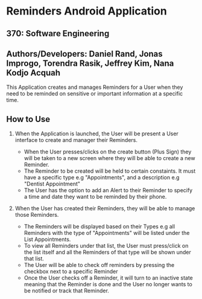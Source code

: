  # Reminders Android Application
## 370: Software Engineering
## Authors/Developers: Daniel Rand, Jonas Improgo, Torendra Rasik, Jeffrey Kim, Nana Kodjo Acquah

This Application creates and manages Reminders for a User when they need to be reminded on sensitive or important information at a specific time.

## How to Use

1. When the Application is launched, the User will be present a User interface to create and manager their Reminders.
    - When the User presses/clicks on the create button (Plus Sign) they will be taken to a new screen where they will be able to create a new Reminder.
    - The Reminder to be created will be held to certain constaints. It must have a specific type e.g "Appointments", and a description e.g "Dentist Appointment"
    - The User has the option to add an Alert to their Reminder to specify a time and date they want to be reminded by their phone.

2. When the User has created their Reminders, they will be able to manage those Reminders.
    - The Reminders will be displayed based on their Types e.g all Reminders with the type of "Appointments" will be listed under the List Appointments.
    - To view all Reminders under that list, the User must press/click on the list itself and all the Reminders of that type will be shown under that list. 
    - The User will be able to check off reminders by pressing the checkbox next to a specific Reminder
    - Once the User checks off a Reminder, it will turn to an inactive state meaning that the Reminder is done and the User no longer wants to be notified or track that Reminder.